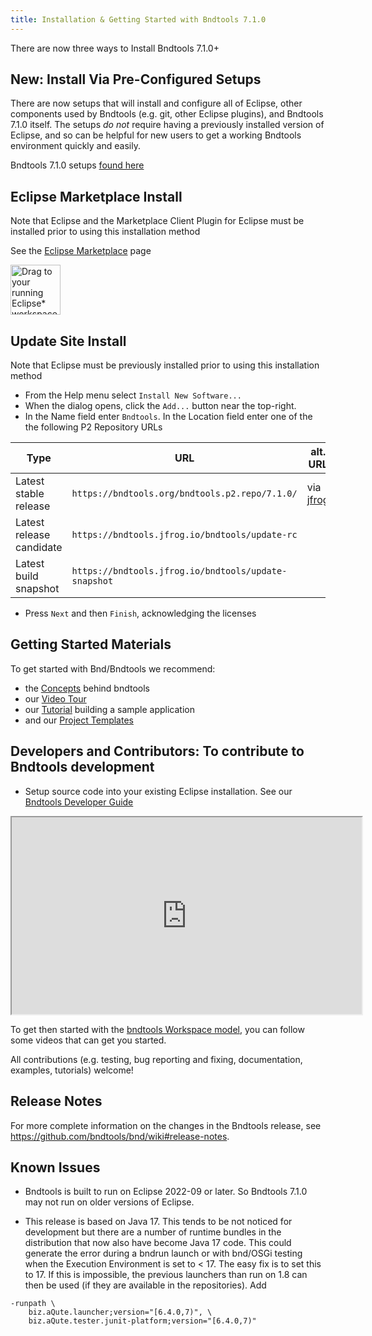 ```yaml
---
title: Installation & Getting Started with Bndtools 7.1.0
---
```


There are now three ways to Install Bndtools 7.1.0+

## New: Install Via Pre-Configured Setups
There are now setups that will install and configure all of Eclipse, other components used by Bndtools (e.g. git, other Eclipse plugins), and Bndtools 7.1.0 itself.  The setups *do not* require having a previously installed version of Eclipse, and so can be helpful for new users to get a working Bndtools environment quickly and easily.

Bndtools 7.1.0 setups [found here](https://bndtools.org/bndtools.p2.repo/)

## Eclipse Marketplace Install

Note that Eclipse and the Marketplace Client Plugin for Eclipse must be installed prior to using this installation method

See the [Eclipse Marketplace](https://marketplace.eclipse.org/content/bndtools) page

<a href="https://marketplace.eclipse.org/marketplace-client-intro?mpc_install=1220" class="drag" title="Drag to your running Eclipse* workspace. *Requires Eclipse Marketplace Client">
<img style="width:80px;" typeof="foaf:Image" class="img-responsive" src="https://marketplace.eclipse.org/modules/custom/eclipsefdn/eclipsefdn_marketplace/images/btn-install.svg" alt="Drag to your running Eclipse* workspace. *Requires Eclipse Marketplace Client" />
</a>

## Update Site Install

Note that Eclipse must be previously installed prior to using this installation method

* From the Help menu select `Install New Software...` 
* When the dialog opens, click the `Add...` button near the top-right.
* In the Name field enter `Bndtools`. In the Location field enter one of the the following P2 Repository URLs

| Type                       |URL                                                    |alt. URL|
|----------------------------|-------------------------------------------------------|--|
| Latest stable release      | `https://bndtools.org/bndtools.p2.repo/7.1.0/`       | via [jfrog](https://bndtools.jfrog.io/bndtools/update-latest)  |
| Latest release candidate   | `https://bndtools.jfrog.io/bndtools/update-rc`          ||
| Latest build snapshot      | `https://bndtools.jfrog.io/bndtools/update-snapshot`    ||

* Press `Next` and then `Finish`, acknowledging the licenses

## Getting Started Materials

To get started with Bnd/Bndtools we recommend:
- the [Concepts](concepts.html) behind bndtools
- our [Video Tour](/workspace.html)
- our [Tutorial](tutorial.html) building a sample application
- and our [Project Templates](/manual/templates.html)

## Developers and Contributors: To contribute to Bndtools development 

- Setup source code into your existing Eclipse installation. See our [Bndtools Developer Guide](/development.html)

<iframe width="560" height="315" src="https://www.youtube-nocookie.com/embed/Ry6XNGm7C-k" frameborder="1" allow="accelerometer; autoplay; encrypted-media; gyroscope; picture-in-picture" allowfullscreen></iframe>

To get then started with the [bndtools Workspace model](workspace.html), you can follow some videos that can get you started.

All contributions (e.g. testing, bug reporting and fixing, documentation, examples, tutorials) welcome! 

## Release Notes

For more complete information on the changes in the Bndtools release, see <https://github.com/bndtools/bnd/wiki#release-notes>.

## Known Issues

* Bndtools is built to run on Eclipse 2022-09 or later. So Bndtools 7.1.0 may not run on older versions of Eclipse.

* This release is based on Java 17. This tends to be not noticed for development but there are a number of runtime bundles in the distribution that now also have become Java 17 code. This could generate the error during a bndrun launch or with bnd/OSGi testing when the Execution Environment is set to < 17. The easy fix is to set this to 17. If this is impossible, the previous launchers than run on 1.8 can then be used (if they are available in the repositories). Add
```
-runpath \
    biz.aQute.launcher;version="[6.4.0,7)", \
    biz.aQute.tester.junit-platform;version="[6.4.0,7)"
```


